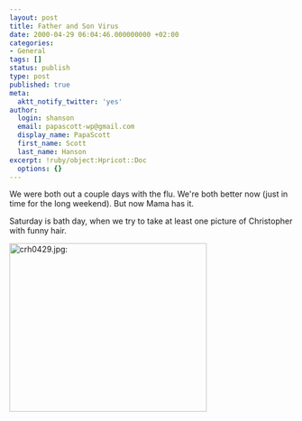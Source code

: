 ```yaml
---
layout: post
title: Father and Son Virus
date: 2000-04-29 06:04:46.000000000 +02:00
categories:
- General
tags: []
status: publish
type: post
published: true
meta:
  aktt_notify_twitter: 'yes'
author:
  login: shanson
  email: papascott-wp@gmail.com
  display_name: PapaScott
  first_name: Scott
  last_name: Hanson
excerpt: !ruby/object:Hpricot::Doc
  options: {}
---
```

<p>We were both out a couple days with the flu. We're both better now (just in time for the long weekend). But now Mama has it.</p>
<p>Saturday is bath day, when we try to take at least one picture of Christopher with funny hair.</p>
<p><img src="https://www.papascott.de/wordpress/wp-content/uploads/2000/04/hair.jpg" height="299" width="350" border="0" alt="crh0429.jpg: " /></p>
